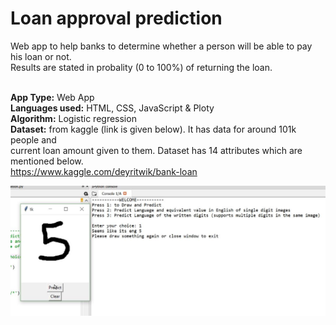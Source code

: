 # Loan approval prediction
Web app to help banks to determine whether a person will be able to pay his loan or not. <br>
Results are stated in probality (0 to 100%) of returning the loan.<br><br>

<b>App Type:</b> Web App <br>
<b>Languages used:</b> HTML, CSS, JavaScript &amp; Ploty <br>
<b>Algorithm:</b> Logistic regression <br>
<b>Dataset:</b>  from kaggle (link is given below). It has data for around 101k people and <br>
current loan amount given to them. Dataset has 14 attributes which are mentioned below.<br>
https://www.kaggle.com/deyritwik/bank-loan

<p align="center">
  <img alt="screenshot" src="https://github.com/92ganesh/Language-Recognition/blob/master/screenshot1.JPG">
</p>
